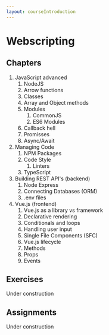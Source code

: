 ```yaml
---
layout: courseIntroduction
---
```


# Webscripting

## Chapters

1) JavaScript advanced
   1) NodeJS
   2) Arrow functions
   3) Classes
   4) Array and Object methods
   5) Modules
      1) CommonJS
      2) ES6 Modules
   6) Callback hell
   7) Promisses
   8) Async/Await
2) Managing Code
   1) NPM Packages
   2) Code Style
      1) Linters
   3) TypeScript
3) Building REST API's (backend)
   1) Node Express
   2) Connecting Databases (ORM)
   3) .env files
4) Vue.js (frontend)
   1) Vue.js as a library vs framework
   2) Declarative rendering
   3) Conditionals and loops
   4) Handling user input
   5) Single File Components (SFC)
   6) Vue.js lifecycle
   7) Methods
   8) Props
   9) Events


## Exercises

Under construction

## Assignments

Under construction
